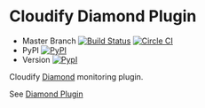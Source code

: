 # Cloudify Diamond Plugin

* Master Branch [![Build Status](https://travis-ci.org/cloudify-cosmo/cloudify-diamond-plugin.svg?branch=master)](https://travis-ci.org/cloudify-cosmo/cloudify-diamond-plugin) [![Circle CI](https://circleci.com/gh/cloudify-cosmo/cloudify-diamond-plugin/tree/master.svg?&style=shield)](https://circleci.com/gh/cloudify-cosmo/cloudify-diamond-plugin/tree/master)
* PyPI [![PyPI](http://img.shields.io/pypi/dm/cloudify-diamond-plugin.svg)](http://img.shields.io/pypi/dm/cloudify-diamond-plugin.svg)
* Version [![PypI](http://img.shields.io/pypi/v/cloudify-diamond-plugin.svg)](http://img.shields.io/pypi/v/cloudify-diamond-plugin.svg)

Cloudify [Diamond](https://github.com/BrightcoveOS/Diamond) monitoring plugin.

See [Diamond Plugin](http://getcloudify.org/guide/plugin-diamond.html)

